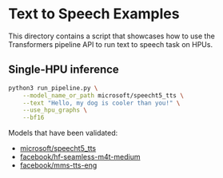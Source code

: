 <!---
Copyright 2021 The HuggingFace Team. All rights reserved.

Licensed under the Apache License, Version 2.0 (the "License");
you may not use this file except in compliance with the License.
You may obtain a copy of the License at

    http://www.apache.org/licenses/LICENSE-2.0

Unless required by applicable law or agreed to in writing, software
distributed under the License is distributed on an "AS IS" BASIS,
WITHOUT WARRANTIES OR CONDITIONS OF ANY KIND, either express or implied.
See the License for the specific language governing permissions and
limitations under the License.
-->

# Text to Speech Examples

This directory contains a script that showcases how to use the Transformers pipeline API to run text to speech task on HPUs.

## Single-HPU inference

```bash
python3 run_pipeline.py \
    --model_name_or_path microsoft/speecht5_tts \
    --text "Hello, my dog is cooler than you!" \
    --use_hpu_graphs \
    --bf16
```
Models that have been validated:
  - [microsoft/speecht5_tts](https://huggingface.co/microsoft/speecht5_tts)
  - [facebook/hf-seamless-m4t-medium](https://huggingface.co/facebook/hf-seamless-m4t-medium)
  - [facebook/mms-tts-eng](https://huggingface.co/facebook/mms-tts-eng)

